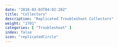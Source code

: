 ```yaml
---
date: "2018-03-03T04:02:20Z"
title: "Collectors"
description: "Replicated Troubleshoot Collectors"
weight: "1701"
categories: [ "Troubleshoot" ]
index: false
icon: "replicatedCircle"
---
```

